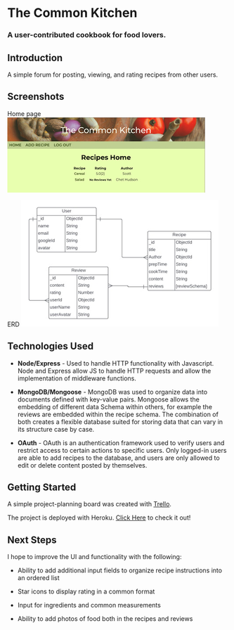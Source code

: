 # The Common Kitchen

### A user-contributed cookbook for food lovers.

## Introduction

A simple forum for posting, viewing, and rating recipes from other users. 

## Screenshots

Home page
![home page](public/images/homepage.jpeg)

ERD
![ERD](public/images/erd.jpeg)

## Technologies Used

- **Node/Express** - Used to handle HTTP functionality with Javascript. Node and Express allow JS to handle HTTP requests and allow the implementation of middleware functions.

- **MongoDB/Mongoose** - MongoDB was used to organize data into documents defined with key-value pairs. Mongoose allows the embedding of different data Schema within others, for example the reviews are embedded within the recipe schema. The combination of both creates a flexible database suited for storing data that can vary in its structure case by case.

- **OAuth** - OAuth is an authentication framework used to verify users and restrict access to certain actions to specific users. Only logged-in users are able to add recipes to the database, and users are only allowed to edit or delete content posted by themselves.

## Getting Started

A simple project-planning board was created with [Trello](https://trello.com/b/myL61uju/project-2-planning).

The project is deployed with Heroku. [Click Here](https://sei-cookbook-forum.herokuapp.com/recipes) to check it out!

## Next Steps

I hope to improve the UI and functionality with the following:

- Ability to add additional input fields to organize recipe instructions into an ordered list

- Star icons to display rating in a common format

- Input for ingredients and common measurements

- Ability to add photos of food both in the recipes and reviews